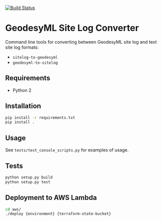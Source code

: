 [![Build Status](https://travis-ci.org/GeoscienceAustralia/GeodesyMLConverter.svg?branch=master)](https://travis-ci.org/GeoscienceAustralia/GeodesyMLConverter)

# GeodesyML Site Log Converter
Command line tools for converting between GeodesyML site log and text site log formats:

* `sitelog-to-geodesyml`
* `geodesyml-to-sitelog`

## Requirements
* Python 2

## Installation

```bash
pip install -r requirements.txt
pip install .
```

## Usage
See `tests/test_console_scripts.py` for examples of usage.

## Tests

``` bash
python setup.py build
python setup.py test
```

## Deployment to AWS Lambda

```bash
cd aws/
./deploy {environment} {terraform-state-bucket}
```


